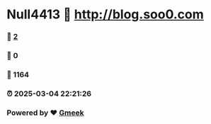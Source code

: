 # Null4413 :link: http://blog.soo0.com 
### :page_facing_up: [2](http://blog.soo0.com/tag.html) 
### :speech_balloon: 0 
### :hibiscus: 1164 
### :alarm_clock: 2025-03-04 22:21:26 
### Powered by :heart: [Gmeek](https://github.com/Meekdai/Gmeek)
